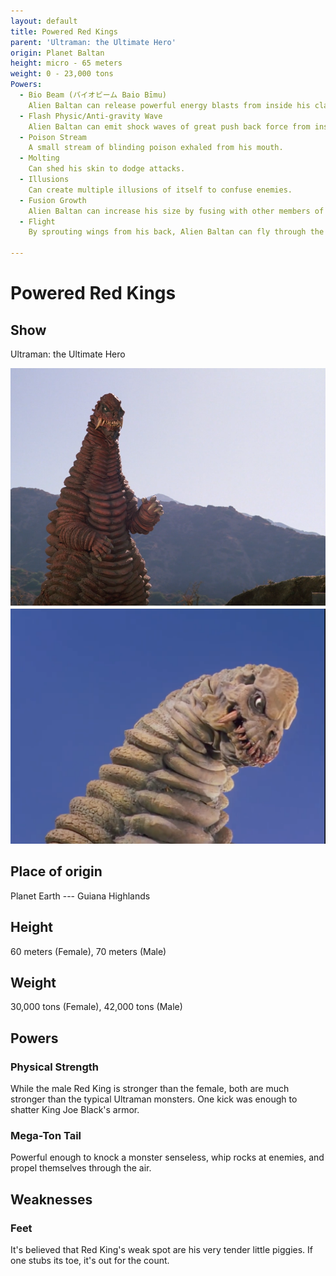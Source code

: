 ```yaml
---
layout: default
title: Powered Red Kings
parent: 'Ultraman: the Ultimate Hero'
origin: Planet Baltan
height: micro - 65 meters
weight: 0 - 23,000 tons
Powers:
  - Bio Beam (バイオビーム Baio Bīmu)
    Alien Baltan can release powerful energy blasts from inside his claws that can destroy entire buildings.
  - Flash Physic/Anti-gravity Wave
    Alien Baltan can emit shock waves of great push back force from inside his claws.
  - Poison Stream
    A small stream of blinding poison exhaled from his mouth.
  - Molting
    Can shed his skin to dodge attacks.
  - Illusions
    Can create multiple illusions of itself to confuse enemies.
  - Fusion Growth
    Alien Baltan can increase his size by fusing with other members of his species or his illusions.
  - Flight
    By sprouting wings from his back, Alien Baltan can fly through the air at speeds that rival those of even Ultraman Powered.

---
```


# Powered Red Kings

## Show

Ultraman: the Ultimate Hero

![powered red kings](powered-red-king-male.png)
![powered red kings](powered-red-king-female.png)


## Place of origin
Planet Earth --- Guiana Highlands

## Height
60 meters (Female), 70 meters (Male)

## Weight

30,000 tons (Female), 42,000 tons (Male)

## Powers

### Physical Strength

While the male Red King is stronger than the female, both are much stronger than
the typical Ultraman monsters. One kick was enough to shatter King Joe Black's
armor.

### Mega-Ton Tail

Powerful enough to knock a monster senseless, whip rocks at enemies, and propel
themselves through the air.

## Weaknesses

### Feet

It's believed that Red King's weak spot are his very tender little piggies. If
one stubs its toe, it's out for the count.
